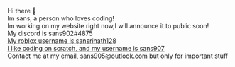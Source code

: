 Hi there 👋 
<br/>
Im sans, a person who loves coding! 
<br/>
Im working on my website right now,I will announce it to public soon! 
<br/>
My discord is sans902#4875
<br/>
[My roblox username is sansrinath128](https://www.roblox.com/users/1469926809/profile)
<br/>
[I like coding on scratch, and my username is sans907](https://scratch.mit.edu/users/sans907/)
<br/>
Contact me at my email, sans905@outlook.com but only for important stuff

